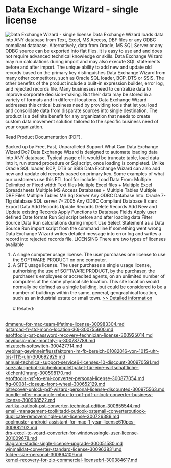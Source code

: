 # Data Exchange Wizard - single license
![Data Exchange Wizard - single license](https://mycommerce.akamaized.net/api/pimages/P300293730/BIG/300293730.GIF)
Data Exchange Wizard loads data into ANY database from Text, Excel, MS Access, DBF files or any ODBC compliant database. Alternatively, data from Oracle, MS SQL Server or any ODBC source can be exported into flat files. It is easy to use and  and does not require advanced technical knowledge or skills.
Data Exchange Wizard may run calculations during import and may also execute SQL statements before and after import. The unique ability to add new and update old records based on the primary key distinguishes Data Exchange Wizard from many other competitors, such as Oracle SQL loader, BCP, DTS or SSIS. The other benefits of the product include a built-in expression builder, error log, and rejected records file.
Many businesses need to centralize data to improve corporate decision-making. But their data may be stored in a variety of formats and in different locations. Data Exchange Wizard addresses this critical business need by providing tools that let you load and consolidate data from disparate sources into single destination. The product is a definite benefit for any organization that needs to create custom data movement solution tailored to the specific business need of your organization.
 
Read Product Documentation (PDF).
   
Backed up by Free, Fast, Unparalleled Support
What Can Data Exchange Wizard Do? 
Data Exchange Wizard is designed to automate loading data into ANY database. Typical usage of it would be truncate table, load data into it, run stored procedure or Sql script, once loading is completed. Unlike Oracle SQL loader, BCP,  DTS or SSIS Data Exchange Wizard can also add new and update old records based on primary key. Some examples of what our customers use this ETL tool for include:
Load Data From:
Multiple Delimited or Fixed width Text files
Multiple Excel files + Multiple Excel Spreadsheets
Multiple MS Access Databases +  Multiple Tables
Multiple DBF Files
Multiple Tables
MS Sql Server
Any ODBC Database
Into:
Oracle 7-11g database
SQL server 7- 2005
Any ODBC Compliant Database
 It can:
Export Data
Add Records
Update Records
Delete Records
Add New and Update existing Records
Apply Functions to Database Fields
Apply user defined Date format
Run Sql script before and after loading data
Filter Source Data
Run calculations during import
Use Select Statement as a Data Source
Run import script from the command line
If something went wrong Data Exchange Wizard writes detailed message into error log and writes a record into rejected records file.
LICENSING
There are two types of licenses available
1. A single computer usage license. The user purchases one license to use the SOFTWARE PRODUCT on one computer.
2. A SITE usage license. The user purchases a single usage license, authorising the use of SOFTWARE PRODUCT, by the purchaser, the purchaser's employees or accredited agents, on an unlimited number of computers at the same physical site location. This site location would normally be defined as a single building, but could be considered to be a number of buildings within the same, general, geographical location, such as an industrial estate or small town.
[>> Detailed information](https://secure.shareit.com/shareit/product.html?productid=300293730&affiliateid=200057808)<br/><br/># Related:

<br />[dmmenu-for-mac-team-lifetime-license-300983304.md](https://github.com/downloadplanet/downloadplanet/blob/main/dmmenu-for-mac-team-lifetime-license-300983304.md)<br />[gstarcad-fr-std-mono-location-30j-300755600.md](https://github.com/downloadplanet/downloadplanet/blob/main/gstarcad-fr-std-mono-location-30j-300755600.md)<br />[esofttools-pst-password-recovery-technician-license-300925014.md](https://github.com/downloadplanet/downloadplanet/blob/main/esofttools-pst-password-recovery-technician-license-300925014.md)<br />[anymusic-mac-monthly-jp-300787789.md](https://github.com/downloadplanet/downloadplanet/blob/main/anymusic-mac-monthly-jp-300787789.md)<br />[mizutech-softswitch-300427714.md](https://github.com/downloadplanet/downloadplanet/blob/main/mizutech-softswitch-300427714.md)<br />[webinar-gewinneinflussfaktoren-im-fb-bereich-01082016-von-1015-uhr-bis-1115-uhr-300692929.md](https://github.com/downloadplanet/downloadplanet/blob/main/webinar-gewinneinflussfaktoren-im-fb-bereich-01082016-von-1015-uhr-bis-1115-uhr-300692929.md)<br />[annual-technical-support-service6-licenses-10-discount-300970591.md](https://github.com/downloadplanet/downloadplanet/blob/main/annual-technical-support-service6-licenses-10-discount-300970591.md)<br />[spezialangebot-küchenkomplettpaket-für-eine-wirtschaftliche-küchenführung-300598170.md](https://github.com/downloadplanet/downloadplanet/blob/main/spezialangebot-küchenkomplettpaket-für-eine-wirtschaftliche-küchenführung-300598170.md)<br />[esofttools-nsf-to-eml-converter-personal-license-300877054.md](https://github.com/downloadplanet/downloadplanet/blob/main/esofttools-nsf-to-eml-converter-personal-license-300877054.md)<br />[ftg-00081-closeup-front-wheel-300652129.md](https://github.com/downloadplanet/downloadplanet/blob/main/ftg-00081-closeup-front-wheel-300652129.md)<br />[bitrecover-unlock-pdf-wizard-personal-license-discounted-300975563.md](https://github.com/downloadplanet/downloadplanet/blob/main/bitrecover-unlock-pdf-wizard-personal-license-discounted-300975563.md)<br />[bundle-offer-macuncle-mbox-to-pdf-pdf-unlock-converter-business-license-300998522.md](https://github.com/downloadplanet/downloadplanet/blob/main/bundle-offer-macuncle-mbox-to-pdf-pdf-unlock-converter-business-license-300998522.md)<br />[vartika-outlook-pst-converter-technical-edition-300855544.md](https://github.com/downloadplanet/downloadplanet/blob/main/vartika-outlook-pst-converter-technical-edition-300855544.md)<br />[email-management-toolkitadd-outlook-pstemail-converteroutlook-duplicate-removersingle-user-license-300726389.md](https://github.com/downloadplanet/downloadplanet/blob/main/email-management-toolkitadd-outlook-pstemail-converteroutlook-duplicate-removersingle-user-license-300726389.md)<br />[coolmuster-android-assistant-for-mac-1-year-license610pcs-300882102.md](https://github.com/downloadplanet/downloadplanet/blob/main/coolmuster-android-assistant-for-mac-1-year-license610pcs-300882102.md)<br />[drs-excel-to-vcard-converter-for-windowssingle-user-license-301009678.md](https://github.com/downloadplanet/downloadplanet/blob/main/drs-excel-to-vcard-converter-for-windowssingle-user-license-301009678.md)<br />[diagram-studio-single-license-upgrade-300051580.md](https://github.com/downloadplanet/downloadplanet/blob/main/diagram-studio-single-license-upgrade-300051580.md)<br />[winmaildat-converter-standard-license-300963831.md](https://github.com/downloadplanet/downloadplanet/blob/main/winmaildat-converter-standard-license-300963831.md)<br />[folder-size-personal-300864109.md](https://github.com/downloadplanet/downloadplanet/blob/main/folder-size-personal-300864109.md)<br />[kernel-recovery-for-zip-commercial-licensebrl-300384617.md](https://github.com/downloadplanet/downloadplanet/blob/main/kernel-recovery-for-zip-commercial-licensebrl-300384617.md)
